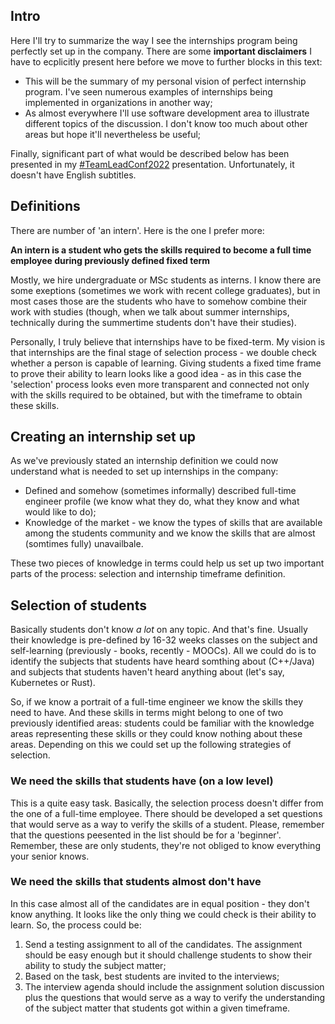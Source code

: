 ## Intro

Here I'll try to summarize the way I see the internships program being perfectly set up in the company. There are some **important disclaimers** I have to ecplicitly present here before we move to further blocks in this text: 

- This will be the summary of my personal vision of perfect internship program. I've seen numerous examples of internships being implemented in organizations in another way; 
- As almost everywhere I'll use software development area to illustrate different topics of the discussion. I don't know too much about other areas but hope it'll nevertheless be useful;

Finally, significant part of what would be described below has been presented in my [#TeamLeadConf2022](https://youtu.be/rmIr4nIKquA) presentation. Unfortunately, it doesn't have English subtitles. 

## Definitions 

There are number of 'an intern'. Here is the one I prefer more: 

**An intern is a student who gets the skills required to become a full time employee during previously defined fixed term**

Mostly, we hire undergraduate or MSc students as interns. I know there are some exeptions (sometimes we work with recent college graduates), but in most cases those are the students who have to somehow combine their work with studies (though, when we talk about summer internships, technically during the summertime students don't have their studies).

Personally, I truly believe that internships have to be fixed-term. My vision is that internships are the final stage of selection process - we double check whether a person is capable of learning. Giving students a fixed time frame to prove their ability to learn looks like a good idea - as in this case the 'selection' process looks even more transparent and connected not only with the skills required to be obtained, but with the timeframe to obtain these skills.

## Creating an internship set up

As we've previously stated an internship definition we could now understand what is needed to set up internships in the company:

- Defined and somehow (sometimes informally) described full-time engineer profile (we know what they do, what they know and what would like to do);
- Knowledge of the market - we know the types of skills that are available among the students community and we know the skills that are almost (somtimes fully) unavailbale.

These two pieces of knowledge in terms could help us set up two important parts of the process: selection and internship timeframe definition.

## Selection of students

Basically students don't know _a lot_ on any topic. And that's fine. Usually their knowledge is pre-defined by 16-32 weeks classes on the subject and self-learning (previously - books, recently - MOOCs). All we could do is to identify the subjects that students have heard somthing about (C++/Java) and subjects that students haven't heard anything about (let's say, Kubernetes or Rust).

So, if we know a portrait of a full-time engineer we know the skills they need to have. And these skills in terms might belong to one of two previously identified areas: students could be familiar with the knowledge areas representing these skills or they could know nothing about these areas. Depending on this we could set up the following strategies of selection.

### We need the skills that students have (on a low level)

This is a quite easy task. Basically, the selection process doesn't differ from the one of a full-time employee. There should be developed a set questions that would serve as a way to verify the skills of a student. Please, remember that the questions peesented in the list should be for a 'beginner'. Remember, these are only students, they're not obliged to know everything your senior knows.

### We need the skills that students almost don't have

In this case almost all of the candidates are in equal position - they don't know anything. It looks like the only thing we could check is their ability to learn. So, the process could be:

1. Send a testing assignment to all of the candidates. The assignment should be easy enough but it should challenge students to show their ability to study the subject matter;
2. Based on the task, best students are invited to the interviews;
3. The interview agenda should include the assignment solution discussion plus the questions that would serve as a way to verify the understanding of the subject matter that students got within a given timeframe.

